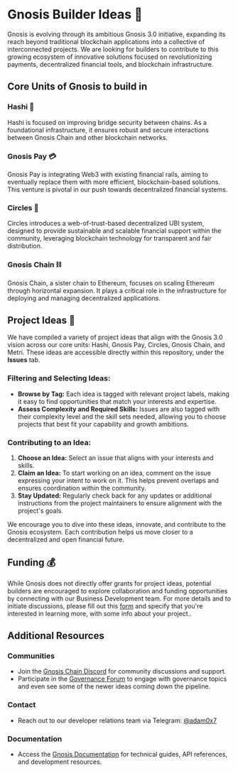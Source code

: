 # Gnosis Builder Ideas 🦉

Gnosis is evolving through its ambitious Gnosis 3.0 initiative, expanding its reach beyond traditional blockchain applications into a collective of interconnected projects. We are looking for builders to contribute to this growing ecosystem of innovative solutions focused on revolutionizing payments, decentralized financial tools, and blockchain infrastructure.

## Core Units of Gnosis to build in

### Hashi 🌉
Hashi is focused on improving bridge security between chains. As a foundational infrastructure, it ensures robust and secure interactions between Gnosis Chain and other blockchain networks.

### Gnosis Pay 💳
Gnosis Pay is integrating Web3 with existing financial rails, aiming to eventually replace them with more efficient, blockchain-based solutions. This venture is pivotal in our push towards decentralized financial systems.

### Circles 🔵
Circles introduces a web-of-trust-based decentralized UBI system, designed to provide sustainable and scalable financial support within the community, leveraging blockchain technology for transparent and fair distribution.

### Gnosis Chain ⛓️
Gnosis Chain, a sister chain to Ethereum, focuses on scaling Ethereum through horizontal expansion. It plays a critical role in the infrastructure for deploying and managing decentralized applications.

## Project Ideas 🧠

We have compiled a variety of project ideas that align with the Gnosis 3.0 vision across our core units: Hashi, Gnosis Pay, Circles, Gnosis Chain, and Metri. These ideas are accessible directly within this repository, under the **Issues** tab.

### Filtering and Selecting Ideas:
- **Browse by Tag:** Each idea is tagged with relevant project labels, making it easy to find opportunities that match your interests and expertise.
- **Assess Complexity and Required Skills:** Issues are also tagged with their complexity level and the skill sets needed, allowing you to choose projects that best fit your capability and growth ambitions.

### Contributing to an Idea:
1. **Choose an Idea:** Select an issue that aligns with your interests and skills.
2. **Claim an Idea:** To start working on an idea, comment on the issue expressing your intent to work on it. This helps prevent overlaps and ensures coordination within the community.
3. **Stay Updated:** Regularly check back for any updates or additional instructions from the project maintainers to ensure alignment with the project's goals.

We encourage you to dive into these ideas, innovate, and contribute to the Gnosis ecosystem. Each contribution helps us move closer to a decentralized and open financial future.


## Funding 💰

While Gnosis does not directly offer grants for project ideas, potential builders are encouraged to explore collaboration and funding opportunities by connecting with our Business Development team. For more details and to initiate discussions, please fill out this [form](https://tally.so/r/3lrN05) and specify that you're interested in learning more, with some info about your project..

## Additional Resources

### Communities
- Join the [Gnosis Chain Discord](#) for community discussions and support.
- Participate in the [Governance Forum](#) to engage with governance topics and even see some of the newer ideas coming down the pipeline.

### Contact
- Reach out to our developer relations team via Telegram: [@adam0x7](#)

### Documentation
- Access the [Gnosis Documentation](#) for technical guides, API references, and development resources.
